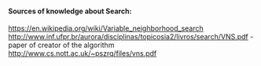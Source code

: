 #### Sources of knowledge about Search:
https://en.wikipedia.org/wiki/Variable_neighborhood_search
http://www.inf.ufpr.br/aurora/disciplinas/topicosia2/livros/search/VNS.pdf - paper of creator of the algorithm
http://www.cs.nott.ac.uk/~pszrq/files/vns.pdf


